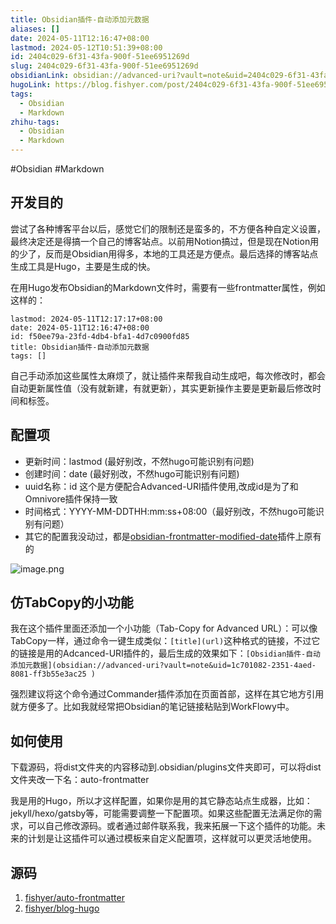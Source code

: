 ```yaml
---
title: Obsidian插件-自动添加元数据
aliases: []
date: 2024-05-11T12:16:47+08:00
lastmod: 2024-05-12T10:51:39+08:00
id: 2404c029-6f31-43fa-900f-51ee6951269d
slug: 2404c029-6f31-43fa-900f-51ee6951269d
obsidianLink: obsidian://advanced-uri?vault=note&uid=2404c029-6f31-43fa-900f-51ee6951269d
hugoLink: https://blog.fishyer.com/post/2404c029-6f31-43fa-900f-51ee6951269d/
tags:
  - Obsidian
  - Markdown
zhihu-tags:
  - Obsidian
  - Markdown
---
```



#Obsidian #Markdown 


## 开发目的

尝试了各种博客平台以后，感觉它们的限制还是蛮多的，不方便各种自定义设置，最终决定还是得搞一个自己的博客站点。以前用Notion搞过，但是现在Notion用的少了，反而是Obsidian用得多，本地的工具还是方便点。最后选择的博客站点生成工具是Hugo，主要是生成的快。

在用Hugo发布Obsidian的Markdown文件时，需要有一些frontmatter属性，例如这样的：
```
lastmod: 2024-05-11T12:17:17+08:00
date: 2024-05-11T12:16:47+08:00
id: f50ee79a-23fd-4db4-bfa1-4d7c0900fd85
title: Obsidian插件-自动添加元数据
tags: []
```
自己手动添加这些属性太麻烦了，就让插件来帮我自动生成吧，每次修改时，都会自动更新属性值（没有就新建，有就更新），其实更新操作主要是更新最后修改时间和标签。


## 配置项

- 更新时间：lastmod (最好别改，不然hugo可能识别有问题)
- 创建时间：date (最好别改，不然hugo可能识别有问题)
- uuid名称：id 这个是方便配合Advanced-URI插件使用,改成id是为了和Omnivore插件保持一致
- 时间格式：YYYY-MM-DDTHH:mm:ss+08:00（最好别改，不然hugo可能识别有问题）
- 其它的配置我没动过，都是[obsidian-frontmatter-modified-date](https://github.com/alangrainger/obsidian-frontmatter-modified-date )插件上原有的

![image.png](https://yupic.oss-cn-shanghai.aliyuncs.com/20240511122458.png)

## 仿TabCopy的小功能

我在这个插件里面还添加一个小功能（Tab-Copy for Advanced URL）：可以像TabCopy一样，通过命令一键生成类似：`[title](url)`这种格式的链接，不过它的链接是用的Adcanced-URI插件的，最后生成的效果如下：`[Obsidian插件-自动添加元数据](obsidian://advanced-uri?vault=note&uid=1c701082-2351-4aed-8081-ff3b55e3ac25 )`

强烈建议将这个命令通过Commander插件添加在页面首部，这样在其它地方引用就方便多了。比如我就经常把Obsidian的笔记链接粘贴到WorkFlowy中。


## 如何使用

下载源码，将dist文件夹的内容移动到.obsidian/plugins文件夹即可，可以将dist文件夹改一下名：auto-frontmatter

我是用的Hugo，所以才这样配置，如果你是用的其它静态站点生成器，比如：jekyll/hexo/gatsby等，可能需要调整一下配置项。如果这些配置无法满足你的需求，可以自己修改源码。或者通过邮件联系我，我来拓展一下这个插件的功能。未来的计划是让这插件可以通过模板来自定义配置项，这样就可以更灵活地使用。


## 源码

1. [fishyer/auto-frontmatter](https://github.com/fishyer/auto-frontmatter )
2. [fishyer/blog-hugo](https://github.com/fishyer/blog-hugo )

